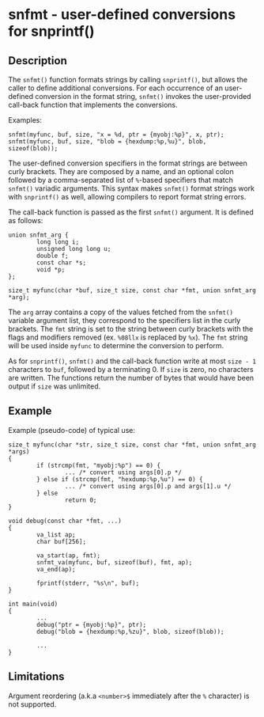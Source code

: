 # snfmt - user-defined conversions for snprintf()

## Description

The `snfmt()` function formats strings by calling `snprintf()`, but
allows the caller to define additional conversions. For each occurrence of
an user-defined conversion in the format string, `snfmt()` invokes the
user-provided call-back function that implements the conversions.

Examples:

    snfmt(myfunc, buf, size, "x = %d, ptr = {myobj:%p}", x, ptr);
    snfmt(myfunc, buf, size, "blob = {hexdump:%p,%u}", blob, sizeof(blob));

The user-defined conversion specifiers in the format strings are between
curly brackets. They are composed by a name, and an optional colon followed
by a comma-separated list of `%`-based specifiers that match `snfmt()`
variadic arguments. This syntax makes `snfmt()` format strings work
with `snprintf()` as well, allowing compilers to report format string errors.

The call-back function is passed as the first `snfmt()` argument. It is
defined as follows:

    union snfmt_arg {
            long long i;
            unsigned long long u;
            double f;
            const char *s;
            void *p;
    };

    size_t myfunc(char *buf, size_t size, const char *fmt, union snfmt_arg *arg);

The `arg` array contains a copy of the values fetched from the `snfmt()`
variable argument list, they correspond to the specifiers list in the curly
brackets. The `fmt` string is set to the string between curly brackets with
the flags and modifiers removed (ex. `%08llx` is replaced by `%x`). The `fmt`
string will be used inside `myfunc` to determine the conversion to perform.

As for `snprintf()`, `snfmt()` and the call-back function write at
most `size - 1` characters to `buf`, followed by a terminating 0. If `size` is
zero, no characters are written. The functions return the number of bytes that
would have been output if `size` was unlimited.

## Example

Example (pseudo-code) of typical use:

    size_t myfunc(char *str, size_t size, const char *fmt, union snfmt_arg *args)
    {
            if (strcmp(fmt, "myobj:%p") == 0) {
                    ... /* convert using args[0].p */
            } else if (strcmp(fmt, "hexdump:%p,%u") == 0) {
                    ... /* convert using args[0].p and args[1].u */
            } else
                    return 0;
    }

    void debug(const char *fmt, ...)
    {
            va_list ap;
            char buf[256];

            va_start(ap, fmt);
            snfmt_va(myfunc, buf, sizeof(buf), fmt, ap);
            va_end(ap);

            fprintf(stderr, "%s\n", buf);
    }

    int main(void)
    {
            ...
            debug("ptr = {myobj:%p}", ptr);
            debug("blob = {hexdump:%p,%zu}", blob, sizeof(blob));

            ...
    }

## Limitations

Argument reordering (a.k.a `<number>$` immediately after the `%` character) is
not supported.
